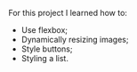 For this project I learned how to:

* Use flexbox;
* Dynamically resizing images;
* Style buttons;
* Styling a list.


